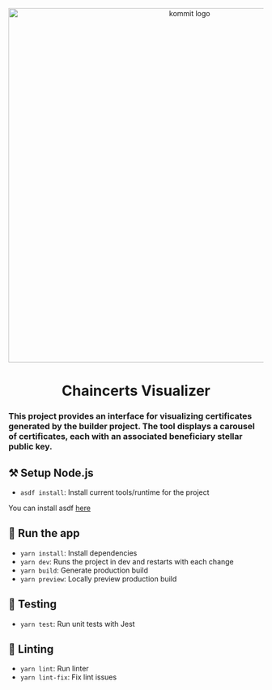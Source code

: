 <p align="center">
  <a href="https://kommit.co">
    <img src="https://user-images.githubusercontent.com/84339390/219978514-ed0cc873-a9d5-4007-922d-ba6ead5c9206.png" width="700px" alt="kommit logo"/>
  </a>
</p>

<h1 align="center">
  Chaincerts Visualizer
</h1>

### This project provides an interface for visualizing certificates generated by the builder project. The tool displays a carousel of certificates, each with an associated beneficiary stellar public key.

## ⚒️ Setup Node.js

- `asdf install`: Install current tools/runtime for the project

You can install asdf [here](https://asdf-vm.com/guide/getting-started.html)


## 🚀 Run the app

- `yarn install`: Install dependencies
- `yarn dev`: Runs the project in dev and restarts with each change
- `yarn build`: Generate production build
- `yarn preview`: Locally preview production build

## 🧪 Testing

- `yarn test`: Run unit tests with Jest

## 🔦 Linting

- `yarn lint`: Run linter
- `yarn lint-fix`: Fix lint issues
